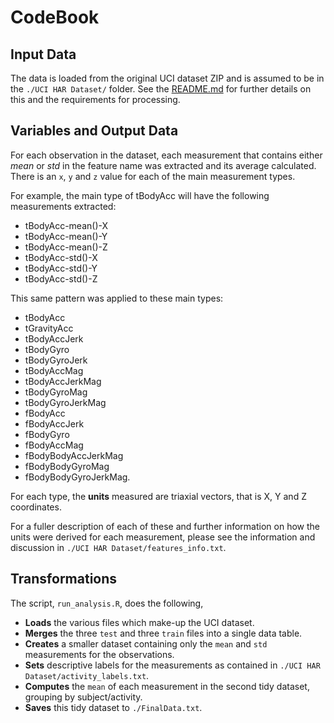 # CodeBook

## Input Data

The data is loaded from the original UCI dataset ZIP and is assumed to be in the `./UCI HAR Dataset/` folder. See the [README.md](README.md) for further details on this and the requirements for processing.

## Variables and Output Data

For each observation in the dataset, each measurement that contains either _mean_ or _std_ in the feature name was extracted and its average calculated.  There is an `x`, `y` and `z` value for each of the main measurement types.

For example, the main type of tBodyAcc will have the following measurements extracted:

* tBodyAcc-mean()-X
* tBodyAcc-mean()-Y
* tBodyAcc-mean()-Z
* tBodyAcc-std()-X
* tBodyAcc-std()-Y
* tBodyAcc-std()-Z

This same pattern was applied to these main types:

* tBodyAcc
* tGravityAcc
* tBodyAccJerk
* tBodyGyro
* tBodyGyroJerk
* tBodyAccMag
* tBodyAccJerkMag
* tBodyGyroMag
* tBodyGyroJerkMag
* fBodyAcc
* fBodyAccJerk
* fBodyGyro
* fBodyAccMag
* fBodyBodyAccJerkMag
* fBodyBodyGyroMag
* fBodyBodyGyroJerkMag.

For each type, the **units** measured are triaxial vectors, that is X, Y and Z coordinates.

For a fuller description of each of these and further information on how the units were derived for each measurement, please see the information and discussion in `./UCI HAR Dataset/features_info.txt`. 

## Transformations

The script, `run_analysis.R`, does the following,

* **Loads** the various files which make-up the UCI dataset.
* **Merges** the three `test` and three `train` files into a single data table.
* **Creates** a smaller dataset containing only the `mean` and `std` measurements for the observations.
* **Sets** descriptive labels for the measurements as contained in `./UCI HAR Dataset/activity_labels.txt`.
* **Computes** the `mean` of each measurement in the second tidy dataset, grouping by subject/activity.
* **Saves** this tidy dataset to `./FinalData.txt`.
